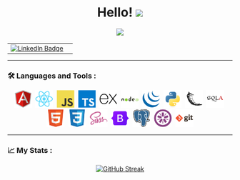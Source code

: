 

<div align="center">
  <h1 align="center">
    Hello! 
    <img src="https://media.giphy.com/media/hvRJCLFzcasrR4ia7z/giphy.gif" width="30"/>
  </h1>
  <img src="https://lh3.googleusercontent.com/vB8y6vx7kg5rcZ-oujGZpG-JNyhC5Zt-WTE8NCnulaBw5fk0j1qS7HcOR8X-o3BocukKPLlYHkBTIDx5hqHc0zZFn9cH_7gLbN9p-Ah3-xpBSUYTPl7ofLlP0N_oLn7pZEmpNopmCf8RC5roz3suE4Hj5nQpF6i9SwTrqrPAQHDbmwGV1bfrdSJorhr98UaL9NUhP6ZxdwQouPF6kjb11trNmQOMWrLoOTvle1NBjZfD46-ytMJAut8g_sQwgxPo0we3haKMG56LRsXwRtONbEkqp05Z27yWAmn6-A3ieefjcfClAWBExtZblCJdt8KwN9psCsRsNspJQr4feOINEQwzNfJm9ONWwc4MGq7Vp2Wz4-XqxaA52Hi-TgomXAyMkkhvLpAPrmlKgbQlsLOSA92_3gI-nKNX4jn9CHyXN1ZcrpRzlt872rxIGyplvGRpCUcWe2xqIZGN-aP-l8_6j5BA27lzMVfGDBiUFaCpcfIejge6gELGHk_bLw76FuW9-viRo_NLh2MiVFraYv9D2FvrPeb7u7C4EHBkaizJjveiMwvJ3b6PM1RcjYcX54iaWqueTGXLj6H9nrf9D2mBFmSCLQg-qXiVNbRcUtGuVuIJE5VjyK7IN-Em8K9Esly6lrAVkdoVgxwTfUxunwtwiqxE3j_DIiHmQurehc-IZjWBw11ol5hqTskg_m41aOPwvLbe-v7dZFE4mkLcU8wX2hk-9HtkSv5vW82gr2ycFzymhzR58icjyKkkGrMhKAKLYHDYwY_mScxrOLvHwIMGezHOv-BtetWmoOQayHj-odsJWcFtiSwU9Vjb_o6J22AngS9iABg=w800-h531-no?authuser=0" width="700"/>
</div>

<table align="center">
  <tr>
    <td>
      <div id="badges">
        <a href="https://www.linkedin.com/in/lawrence-dovin/">
          <img src="https://img.shields.io/badge/LinkedIn-blue?style=for-the-badge&logo=linkedin&logoColor=white" alt="LinkedIn Badge"/>
        </a>
      </div>
    </td>
    <td>
      <img src="https://komarev.com/ghpvc/?username=lawrencedovin&style=flat-square&color=blueviolet" alt=""/>
    </td>
  </tr>
</table>

---

### :hammer_and_wrench: Languages and Tools :
<div align="center">
  <img src="https://github.com/devicons/devicon/blob/master/icons/angularjs/angularjs-original.svg" title="Angular" alt="Angular" width="40" height="40"/>&nbsp;
  <img src="https://github.com/devicons/devicon/blob/master/icons/react/react-original.svg" title="React" alt="React" width="40" height="40"/>&nbsp;
  <img src="https://github.com/devicons/devicon/blob/master/icons/javascript/javascript-original.svg" title="JavaScript" alt="JavaScript" width="40" height="40"/>&nbsp;
  <img src="https://github.com/devicons/devicon/blob/master/icons/typescript/typescript-original.svg" title="TypeScript" alt="TypeScript" width="40" height="40"/>&nbsp;
  <img src="https://github.com/devicons/devicon/blob/master/icons/express/express-original.svg" title="Express" alt="Express" width="40" height="40"/>&nbsp;
  <img src="https://github.com/devicons/devicon/blob/master/icons/nodejs/nodejs-original-wordmark.svg" title="NodeJS" alt="NodeJS" width="40" height="40"/>&nbsp;
    <img src="https://github.com/devicons/devicon/blob/master/icons/jquery/jquery-original.svg" title="jQuery" alt="jQuery" width="40" height="40"/>&nbsp;
  <img src="https://github.com/devicons/devicon/blob/master/icons/python/python-original.svg" title="Python" alt="Python" width="40" height="40"/>&nbsp;
  <img src="https://github.com/devicons/devicon/blob/master/icons/flask/flask-original.svg" title="Flask" alt="Flask" width="40" height="40"/>&nbsp;
  <img src="https://github.com/devicons/devicon/blob/master/icons/sqlalchemy/sqlalchemy-original.svg" title="SQLA" alt="SQLA" width="40" height="40"/>&nbsp;
  <img src="https://github.com/devicons/devicon/blob/master/icons/html5/html5-original.svg" title="HTML5" alt="HTML" width="40" height="40"/>&nbsp;
  <img src="https://github.com/devicons/devicon/blob/master/icons/css3/css3-original.svg"  title="CSS3" alt="CSS" width="40" height="40"/>&nbsp;
  <img src="https://github.com/devicons/devicon/blob/master/icons/sass/sass-original.svg" title="Sass" alt="Sass" width="40" height="40"/>&nbsp;
  <img src="https://github.com/devicons/devicon/blob/master/icons/bootstrap/bootstrap-original.svg" title="Bootstrap" alt="Bootstrap" width="40" height="40"/>&nbsp;
  <img src="https://github.com/devicons/devicon/blob/master/icons/postgresql/postgresql-original.svg" title="PostgreSQL" alt="PostgreSQL" width="40" height="40"/>&nbsp;
  <img src="https://github.com/devicons/devicon/blob/master/icons/jasmine/jasmine-plain.svg" title="Jasmine" alt="Jasmine" width="40" height="40"/>&nbsp;
  <img src="https://github.com/devicons/devicon/blob/master/icons/git/git-original-wordmark.svg" title="Git" **alt="Git" width="40" height="40"/>
</div>

---

### :chart_with_upwards_trend: My Stats :
<div align="center">
  
[![GitHub Streak](http://github-readme-streak-stats.herokuapp.com?user=lawrencedovin&theme=dark&background=000000)](https://git.io/streak-stats)
  
 </div>
